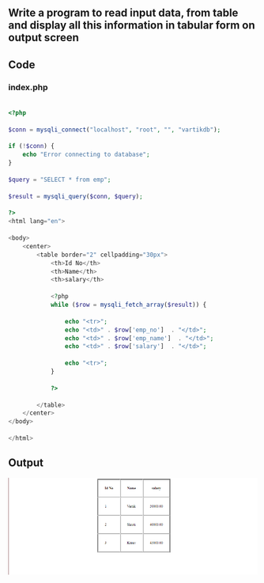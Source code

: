 ## Write a program to read input data, from table and display all this information in tabular form on output screen


## Code

### index.php


```php

<?php

$conn = mysqli_connect("localhost", "root", "", "vartikdb");

if (!$conn) {
    echo "Error connecting to database";
}

$query = "SELECT * from emp";

$result = mysqli_query($conn, $query);

?>
<html lang="en">

<body>
    <center>
        <table border="2" cellpadding="30px">
            <th>Id No</th>
            <th>Name</th>
            <th>salary</th>

            <?php
            while ($row = mysqli_fetch_array($result)) {

                echo "<tr>";
                echo "<td>" . $row['emp_no']  . "</td>";
                echo "<td>" . $row['emp_name']  . "</td>";
                echo "<td>" . $row['salary']  . "</td>";

                echo "<tr>";
            }

            ?>

        </table>
    </center>
</body>

</html>

```

## Output

![Output Image Unavailable](1.png)